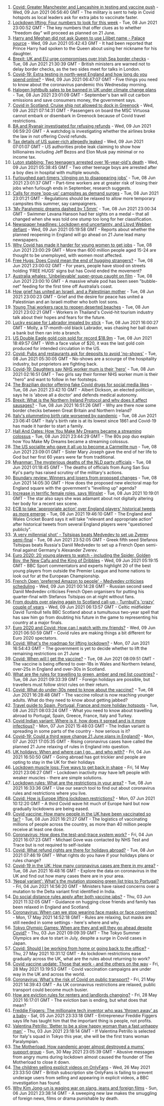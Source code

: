 1. [Covid: Greater Manchester and Lancashire in testing and vaccine push](https://www.bbc.co.uk/news/uk-57408752) - Wed, 09 Jun 2021 06:56:40 GMT - The military is sent to help in Covid hotspots as local leaders ask for extra jabs to vaccinate faster.
2. [Lockdown lifting: Four numbers to look for this week](https://www.bbc.co.uk/news/57403888) - Tue, 08 Jun 2021 23:00:52 GMT - The key numbers that offer clues as to whether "freedom day" will proceed as planned on 21 June.
3. [Harry and Meghan did not ask Queen to use Lilibet name - Palace source](https://www.bbc.co.uk/news/uk-57408163) - Wed, 09 Jun 2021 05:42:43 GMT - It had been reported that Prince Harry had spoken to the Queen about using her nickname for his daughter.
4. [Brexit: UK and EU urge compromises over Irish Sea border checks](https://www.bbc.co.uk/news/uk-politics-57403258) - Tue, 08 Jun 2021 21:30:39 GMT - British ministers are warned not to delay border checks, as the two sides meet for talks in London.
5. [Covid-19: Extra testing in north-west England and how long do you spend online?](https://www.bbc.co.uk/news/uk-57406077) - Wed, 09 Jun 2021 06:47:07 GMT - Five things you need to know about the coronavirus pandemic this Wednesday morning.
6. [Halogen lightbulb sales to be banned in UK under climate change plans](https://www.bbc.co.uk/news/uk-57407233) - Tue, 08 Jun 2021 23:01:09 GMT - September's ban will cut carbon emissions and save consumers money, the government says.
7. [Covid in Scotland: Cruise ship not allowed to dock in Greenock](https://www.bbc.co.uk/news/uk-scotland-glasgow-west-57406705) - Wed, 09 Jun 2021 07:14:31 GMT - Passengers on board the MSC Virtuosa cannot embark or disembark in Greenock because of Covid travel restrictions.
8. [BA and Ryanair investigated for refusing refunds](https://www.bbc.co.uk/news/business-57410459) - Wed, 09 Jun 2021 06:59:20 GMT - A watchdog is investigating whether the airlines broke the law in not offering Covid refunds.
9. [Tax details of US super-rich allegedly leaked](https://www.bbc.co.uk/news/business-57383869) - Wed, 09 Jun 2021 07:01:07 GMT - US authorities probe leak claiming to show how billionaires including Jeff Bezos and Elon Musk pay minimal or no income tax.
10. [Luton stabbing: Two teenagers arrested over 16-year-old's death](https://www.bbc.co.uk/news/uk-england-beds-bucks-herts-57408397) - Wed, 09 Jun 2021 05:38:45 GMT - Two other teenage boys are arrested after a boy dies in hospital with multiple wounds.
11. [Furloughed part-timers 'clinging on to disappearing jobs'](https://www.bbc.co.uk/news/business-57399667) - Tue, 08 Jun 2021 23:01:37 GMT - Part-time workers are at greater risk of losing their jobs when furlough ends in September, research suggests.
12. [Calls for more 'pop-up' campsites as demand surges](https://www.bbc.co.uk/news/business-57408045) - Tue, 08 Jun 2021 23:01:21 GMT - Regulations should be relaxed to allow more temporary campsites this summer, say campaigners.
13. ['My Paralympic dreams dashed by 1.5mm'](https://www.bbc.co.uk/news/uk-57404811) - Tue, 08 Jun 2021 23:00:34 GMT - Swimmer Levana Hanson had her sights on a medal – that all changed when she was told one stump too long for her classification.
14. [Newspaper headlines: Lockdown end uncertainty, and Lloyd Webber defiant](https://www.bbc.co.uk/news/blogs-the-papers-57408145) - Wed, 09 Jun 2021 05:19:58 GMT - Reports about whether the planned reopening in England will go ahead on 21 June lead many newspapers.
15. [Why Covid has made it harder for young women to get jobs](https://www.bbc.co.uk/news/world-57400216) - Tue, 08 Jun 2021 23:00:29 GMT - More than 600 million people aged 15-24 are thought to be unemployed, with women most affected.
16. [Free Hugs: Does Covid mean the end of hugging strangers?](https://www.bbc.co.uk/news/health-57232423) - Tue, 08 Jun 2021 23:00:02 GMT - For years, people have stood on streets holding ‘FREE HUGS’ signs but has Covid ended the movement?
17. [Australia whales: ‘Unbelievable’ super-group caught on film](https://www.bbc.co.uk/news/world-australia-57396055) - Tue, 08 Jun 2021 23:00:10 GMT - A massive whale pod has been seen "bubble-net" feeding for the first time off Australia’s coast.
18. [How grief has united an Israeli, and a Palestinian mother](https://www.bbc.co.uk/news/57405237) - Tue, 08 Jun 2021 23:00:23 GMT - Grief and the desire for peace has united a Palestinian and an Israeli mother who both lost sons.
19. [Young Thai workers race to reopen deserted beaches](https://www.bbc.co.uk/news/business-57404078) - Tue, 08 Jun 2021 23:02:21 GMT - Workers in Thailand's Covid-hit tourism industry talk about their hopes and fears for the future.
20. [Lucky escape for Labrador impaled by stick](https://www.bbc.co.uk/news/uk-england-stoke-staffordshire-57403968) - Tue, 08 Jun 2021 16:00:27 GMT - Molly, a 17-month-old black Labrador, was chasing her ball down a bank but then ran into a branch.
21. [US Double Eagle gold coin sold for record $18.9m](https://www.bbc.co.uk/news/world-us-canada-57402432) - Tue, 08 Jun 2021 18:49:57 GMT - With a face value of $20, it was the last gold coin produced for intended circulation in the US.
22. [Covid: Pubs and restaurants ask for deposits to avoid 'no-shows'](https://www.bbc.co.uk/news/uk-england-suffolk-57384595) - Tue, 08 Jun 2021 05:30:05 GMT - No-shows are a scourge of the hospitality industry, but proprietors are fighting back.
23. [Covid-19: Daughters say NHS worker mum is their 'hero'](https://www.bbc.co.uk/news/uk-england-cambridgeshire-57358672) - Tue, 08 Jun 2021 02:16:51 GMT - Two girls say their former NHS worker mum is their "hero" and want to follow in her footsteps.
24. [The Brazilian doctor offering fake Covid drugs for social media likes](https://www.bbc.co.uk/news/blogs-trending-57276286) - Tue, 08 Jun 2021 23:42:10 GMT - Albert Dickson, an elected politician, says he is 'above all a doctor' and defends medical autonomy.
25. [Brexit: What is the Northern Ireland Protocol and why does it affect sausages?](https://www.bbc.co.uk/news/explainers-53724381) - Tue, 08 Jun 2021 16:51:26 GMT - Why are there now some border checks between Great Britain and Northern Ireland?
26. [Italy's plummeting birth rate worsened by pandemic](https://www.bbc.co.uk/news/world-europe-57396969) - Tue, 08 Jun 2021 23:06:41 GMT - Italy's birth rate is at its lowest since 1861 and Covid-19 has made it harder to start a family.
27. [Hall And Oates: How You Make My Dreams became a streaming colossus](https://www.bbc.co.uk/news/entertainment-arts-57397422) - Tue, 08 Jun 2021 23:44:29 GMT - The 80s pop duo explain how You Make My Dreams became a streaming colossus.
28. [The US socialite who gave it all up to become a Carmelite nun](https://www.bbc.co.uk/news/world-us-canada-57399288) - Tue, 08 Jun 2021 23:09:01 GMT - Sister Mary Joseph gave the end of her life to God but her first 60 years were far from traditional.
29. [Myanmar: The mysterious deaths of the NLD party officials](https://www.bbc.co.uk/news/world-asia-57380237) - Tue, 08 Jun 2021 01:18:45 GMT - The deaths of officials from Aung San Suu Kyi's party has raised scrutiny of the military's actions.
30. [Boundary review: Winners and losers from proposed changes](https://www.bbc.co.uk/news/uk-politics-57400901) - Tue, 08 Jun 2021 14:05:30 GMT - How does the proposed new electoral map for England square with the government's "levelling up" agenda?
31. [Increase in terrific female roles, says Winslet](https://www.bbc.co.uk/news/entertainment-arts-57397502) - Tue, 08 Jun 2021 10:19:01 GMT - The star also says she was adamant about not digitally altering her body for a recent sex scene.
32. [ECB to take 'appropriate action' over England players' historical tweets as more emerge](https://www.bbc.co.uk/sport/cricket/57407788) - Tue, 08 Jun 2021 19:46:10 GMT - The England and Wales Cricket Board says it will take "relevant and appropriate action" after historical tweets from several England players were "questioned publicly".
33. ['A very millennial shot' - Tsitsipas beats Medvedev to set up Zverev semi-final](https://www.bbc.co.uk/sport/tennis/57373108) - Tue, 08 Jun 2021 23:52:05 GMT - Greek fifth seed Stefanos Tsitsipas beats Russia's Daniil Medvedev to set up a French Open semi-final against Germany's Alexander Zverev.
34. [Euro 2020: 20 young players to watch - including the Spider, Golden Boy, the New Cafu and the King of Dribbles](https://www.bbc.co.uk/sport/football/57352753) - Wed, 09 Jun 2021 05:19:15 GMT - BBC Sport commentators and experts highlight 20 of the best young players from outside the Premier League and home nations to look out for at the European Championship.
35. [French Open 'preferred Amazon to people' - Medvedev criticises scheduling](https://www.bbc.co.uk/sport/tennis/57408525) - Wed, 09 Jun 2021 00:14:28 GMT - Russian second seed Daniil Medvedev criticises French Open organisers for putting his quarter-final with Stefanos Tsitsipas on at night without fans.
36. [From doubts over playing again to Scotland call-up - Turnbull's 'crazy' couple of years](https://www.bbc.co.uk/sport/football/57360813) - Wed, 09 Jun 2021 06:13:57 GMT - Celtic midfielder David Turnbull tells BBC Scotland about a tumultuous two-year spell that has saw him go from doubting his future in the game to representing his country at a major finals.
37. [Euro 2020 and Covid: How can I watch with my friends?](https://www.bbc.co.uk/news/uk-57386719) - Wed, 09 Jun 2021 06:50:59 GMT - Covid rules are making things a bit different for Euro 2020 spectators.
38. [Covid: What's the roadmap for lifting lockdown?](https://www.bbc.co.uk/news/explainers-52530518) - Mon, 07 Jun 2021 16:54:43 GMT - The government is yet to decide whether to lift the remaining restrictions on 21 June
39. [Covid: When will I get the vaccine?](https://www.bbc.co.uk/news/health-55045639) - Tue, 08 Jun 2021 08:09:51 GMT - The vaccine is being offered to over-18s in Wales and Northern Ireland, over-25s in England and over-30s in Scotland.
40. [What are the rules for travelling to green, amber and red list countries?](https://www.bbc.co.uk/news/explainers-52544307) - Tue, 08 Jun 2021 09:33:39 GMT - Foreign holidays are possible, but travellers must follow strict rules on their return.
41. [Covid: What do under-30s need to know about the vaccine?](https://www.bbc.co.uk/news/health-57273875) - Tue, 08 Jun 2021 16:28:48 GMT - The vaccine rollout is now reaching younger adults. What do they need to know about getting jabbed?
42. [Travel guide to Spain, Portugal, France and more holiday hotspots](https://www.bbc.co.uk/news/explainers-56997931) - Tue, 08 Jun 2021 08:03:24 GMT - What you need to know about travelling abroad to Portugal, Spain, Greece, France, Italy and Turkey.
43. [Covid Indian variant: Where is it, how does it spread and is it more infectious?](https://www.bbc.co.uk/news/health-57157496) - Mon, 07 Jun 2021 15:48:03 GMT - The Indian variant is spreading in some parts of the country - how serious is it?
44. [Covid-19: Could a third wave change 21 June plans in England?](https://www.bbc.co.uk/news/health-57328469) - Mon, 07 Jun 2021 17:05:35 GMT - Rising coronavirus cases have called the planned 21 June relaxing of rules in England into question.
45. [UK holidays: When and where can I go... and who with?](https://www.bbc.co.uk/news/explainers-52646738) - Fri, 04 Jun 2021 16:50:50 GMT - Going abroad has got trickier and people are opting to stay in the UK for their holidays
46. [Lockdown muscle loss: Five ways to get back in shape](https://www.bbc.co.uk/news/uk-56887390) - Fri, 14 May 2021 23:06:27 GMT - Lockdown inactivity may have left people with weaker muscles - there are simple solutions.
47. [Lockdown rules: What are the restrictions in your area?](https://www.bbc.co.uk/news/uk-54373904) - Tue, 08 Jun 2021 16:33:36 GMT - Use our search tool to find out about coronavirus rules and restrictions where you live.
48. [Covid: How is Europe lifting lockdown restrictions?](https://www.bbc.co.uk/news/explainers-53640249) - Mon, 07 Jun 2021 10:12:20 GMT - A third Covid wave hit much of Europe hard but now gradually lockdowns are being eased.
49. [Covid vaccine: How many people in the UK have been vaccinated so far?](https://www.bbc.co.uk/news/health-55274833) - Tue, 08 Jun 2021 16:21:27 GMT - The logistics of vaccinating millions of people across the country, as more than 40 million people receive at least one dose.
50. [Coronavirus: How does the test-and-trace system work?](https://www.bbc.co.uk/news/explainers-52442754) - Fri, 04 Jun 2021 16:07:23 GMT - Michael Gove was contacted by NHS Test and Trace but is not required to self-isolate
51. [Covid: What refund rights are there for holidays abroad?](https://www.bbc.co.uk/news/business-51615412) - Tue, 08 Jun 2021 07:46:19 GMT - What rights do you have if your holidays plans or rules change?
52. [Covid-19 in the UK: How many coronavirus cases are there in my area?](https://www.bbc.co.uk/news/uk-51768274) - Tue, 08 Jun 2021 16:48:16 GMT - Explore the data on coronavirus in the UK and find out how many cases there are in your area.
53. ['Nepal variant': What's the mutation stopping green list trips to Portugal?](https://www.bbc.co.uk/news/health-57356109) - Fri, 04 Jun 2021 14:56:20 GMT - Ministers have raised concerns over a mutation to the Delta variant first identified in India.
54. [Do social distance rules apply after both vaccine jabs?](https://www.bbc.co.uk/news/uk-51506729) - Thu, 03 Jun 2021 11:32:05 GMT - Guidance on hugging close friends and family has been relaxed in England and Scotland.
55. [Coronavirus: When can we stop wearing face masks or face coverings?](https://www.bbc.co.uk/news/health-51205344) - Mon, 17 May 2021 14:52:18 GMT - Rules are relaxing, but masks are still needed in some settings - here's where and why.
56. [Tokyo Olympic Games: When are they and will they go ahead despite Covid?](https://www.bbc.co.uk/news/world-asia-57240044) - Thu, 03 Jun 2021 09:09:39 GMT - The Tokyo Summer Olympics are due to start in July, despite a surge in Covid cases in Japan.
57. [Covid: Should I be working from home or going back to the office?](https://www.bbc.co.uk/news/business-52567567) - Thu, 27 May 2021 10:31:12 GMT - As lockdown restrictions ease gradually across the UK, what are the rules about returning to work?
58. [Covid vaccine update: Those that work - and the others on the way](https://www.bbc.co.uk/news/health-51665497) - Fri, 28 May 2021 13:19:53 GMT - Covid vaccination campaigns are under way in the UK and across the world.
59. [Coronavirus: What's the risk of Covid on public transport?](https://www.bbc.co.uk/news/health-51736185) - Fri, 21 May 2021 14:39:43 GMT - As UK coronavirus restrictions are relaxed, public transport could become much busier.
60. [How are eviction rules for renters and landlords changing?](https://www.bbc.co.uk/news/explainers-53860154) - Fri, 28 May 2021 16:17:01 GMT - The eviction ban is ending, but what does that mean?
61. [Freddie Figgers: The millionaire tech inventor who was 'thrown away' as a baby](https://www.bbc.co.uk/news/stories-57081087) - Sat, 05 Jun 2021 23:33:18 GMT - Entrepreneur Freddie Figgers says life has taught him that the important thing is people, not profits.
62. [Valentina Petrillo: 'Better to be a slow happy woman than a fast unhappy man'](https://www.bbc.co.uk/news/stories-57338207) - Thu, 03 Jun 2021 23:18:14 GMT - If Valentina Petrillo is selected for Italy's squad in Tokyo this year, she will be the first trans woman Paralympian.
63. [The Motherload: How pandemic anger almost destroyed a mums' support group](https://www.bbc.co.uk/news/stories-57285368) - Sun, 30 May 2021 23:05:39 GMT - Abusive messages from angry mums during lockdown almost caused the founder of The Motherload to close it down.
64. [The children selling explicit videos on OnlyFans](https://www.bbc.co.uk/news/uk-57255983) - Wed, 26 May 2021 23:33:50 GMT - British subscription site OnlyFans is failing to prevent underage users from selling and appearing in explicit videos, a BBC investigation has found.
65. [Why Kim Jong-un is waging war on slang, jeans and foreign films](https://www.bbc.co.uk/news/world-asia-57225936) - Sun, 06 Jun 2021 23:38:14 GMT - A sweeping new law makes the smuggling of foreign news, films or drama punishable by death.
